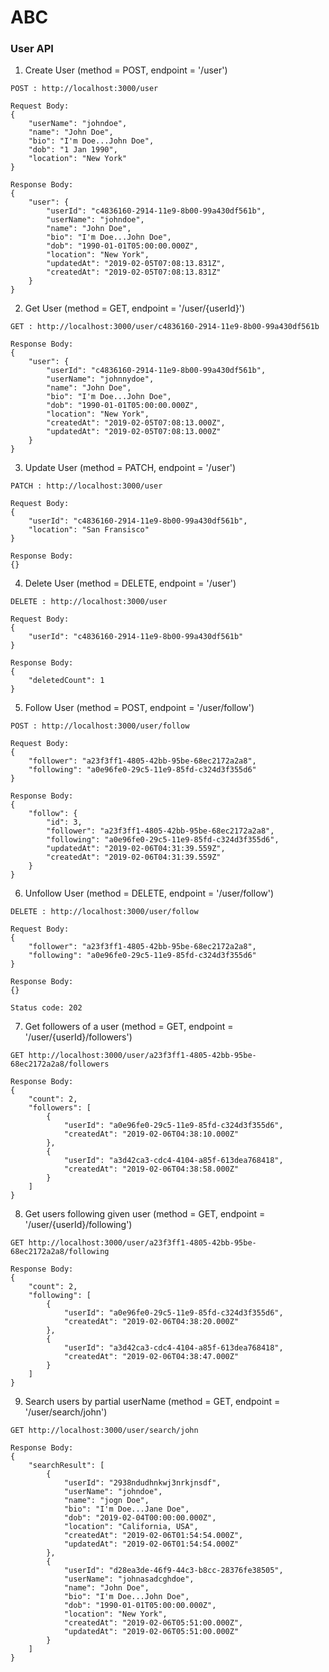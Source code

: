 # ABC

### User API

1. Create User (method = POST, endpoint = '/user')
```
POST : http://localhost:3000/user

Request Body:
{
    "userName": "johndoe",
    "name": "John Doe",
    "bio": "I'm Doe...John Doe",
    "dob": "1 Jan 1990",
    "location": "New York"
}

Response Body:
{
    "user": {
        "userId": "c4836160-2914-11e9-8b00-99a430df561b",
        "userName": "johndoe",
        "name": "John Doe",
        "bio": "I'm Doe...John Doe",
        "dob": "1990-01-01T05:00:00.000Z",
        "location": "New York",
        "updatedAt": "2019-02-05T07:08:13.831Z",
        "createdAt": "2019-02-05T07:08:13.831Z"
    }
}
```

2. Get User (method = GET, endpoint = '/user/{userId}')
```
GET : http://localhost:3000/user/c4836160-2914-11e9-8b00-99a430df561b

Response Body:
{
    "user": {
        "userId": "c4836160-2914-11e9-8b00-99a430df561b",
        "userName": "johnnydoe",
        "name": "John Doe",
        "bio": "I'm Doe...John Doe",
        "dob": "1990-01-01T05:00:00.000Z",
        "location": "New York",
        "createdAt": "2019-02-05T07:08:13.000Z",
        "updatedAt": "2019-02-05T07:08:13.000Z"
    }
}
```

3. Update User (method = PATCH, endpoint = '/user')
```
PATCH : http://localhost:3000/user

Request Body:
{
    "userId": "c4836160-2914-11e9-8b00-99a430df561b",
    "location": "San Fransisco"
}

Response Body:
{}
```

4. Delete User (method = DELETE, endpoint = '/user')
```
DELETE : http://localhost:3000/user

Request Body:
{
    "userId": "c4836160-2914-11e9-8b00-99a430df561b"
}

Response Body:
{
    "deletedCount": 1
}
```

5. Follow User (method = POST, endpoint = '/user/follow')
```
POST : http://localhost:3000/user/follow

Request Body:
{
    "follower": "a23f3ff1-4805-42bb-95be-68ec2172a2a8",
    "following": "a0e96fe0-29c5-11e9-85fd-c324d3f355d6"
}

Response Body:
{
    "follow": {
        "id": 3,
        "follower": "a23f3ff1-4805-42bb-95be-68ec2172a2a8",
        "following": "a0e96fe0-29c5-11e9-85fd-c324d3f355d6",
        "updatedAt": "2019-02-06T04:31:39.559Z",
        "createdAt": "2019-02-06T04:31:39.559Z"
    }
}
```

6. Unfollow User (method = DELETE, endpoint = '/user/follow')
```
DELETE : http://localhost:3000/user/follow

Request Body: 
{
    "follower": "a23f3ff1-4805-42bb-95be-68ec2172a2a8",
    "following": "a0e96fe0-29c5-11e9-85fd-c324d3f355d6"
}

Response Body:
{}

Status code: 202
```

7. Get followers of a user (method = GET, endpoint = '/user/{userId}/followers')
```
GET http://localhost:3000/user/a23f3ff1-4805-42bb-95be-68ec2172a2a8/followers

Response Body:
{
    "count": 2,
    "followers": [
        {
            "userId": "a0e96fe0-29c5-11e9-85fd-c324d3f355d6",
            "createdAt": "2019-02-06T04:38:10.000Z"
        },
        {
            "userId": "a3d42ca3-cdc4-4104-a85f-613dea768418",
            "createdAt": "2019-02-06T04:38:58.000Z"
        }
    ]
}
```

8. Get users following given user (method = GET, endpoint = '/user/{userId}/following')
```
GET http://localhost:3000/user/a23f3ff1-4805-42bb-95be-68ec2172a2a8/following

Response Body:
{
    "count": 2,
    "following": [
        {
            "userId": "a0e96fe0-29c5-11e9-85fd-c324d3f355d6",
            "createdAt": "2019-02-06T04:38:20.000Z"
        },
        {
            "userId": "a3d42ca3-cdc4-4104-a85f-613dea768418",
            "createdAt": "2019-02-06T04:38:47.000Z"
        }
    ]
}
```

9. Search users by partial userName (method = GET, endpoint = '/user/search/john')
```
GET http://localhost:3000/user/search/john

Response Body:
{
    "searchResult": [
        {
            "userId": "2938ndudhnkwj3nrkjnsdf",
            "userName": "johndoe",
            "name": "jogn Doe",
            "bio": "I'm Doe...Jane Doe",
            "dob": "2019-02-04T00:00:00.000Z",
            "location": "California, USA",
            "createdAt": "2019-02-06T01:54:54.000Z",
            "updatedAt": "2019-02-06T01:54:54.000Z"
        },
        {
            "userId": "d28ea3de-46f9-44c3-b8cc-28376fe38505",
            "userName": "johnasadcghdoe",
            "name": "John Doe",
            "bio": "I'm Doe...John Doe",
            "dob": "1990-01-01T05:00:00.000Z",
            "location": "New York",
            "createdAt": "2019-02-06T05:51:00.000Z",
            "updatedAt": "2019-02-06T05:51:00.000Z"
        }
    ]
}
```
